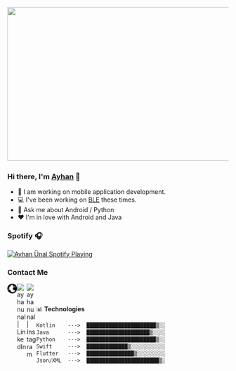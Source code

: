 
<p align="center">
  <img width="800" height="350" src="https://media.giphy.com/media/WsJzXF8M8tl6w/giphy.gif">
</p>


### Hi there, I'm [Ayhan](https://ayhanunal.site/) 👋

- 📱 I am working on mobile application development.
- 💻 I've been working on [BLE](https://punchthrough.com/android-ble-guide/) these times.
- 💬 Ask me about Android / Python
- ❤️ I'm in love with Android and Java

### Spotify 🎧
[<img src="https://spotify-now-playing-beta.vercel.app/api/spotify" alt="Ayhan Ünal Spotify Playing" width="400" />](https://open.spotify.com/track/4J4zx8xGJpuGndrVc06KaT?si=1d9534aaed9b4e46)

### Contact Me

[<img align="left" alt="ayhanunal" width="22px" src="https://raw.githubusercontent.com/iconic/open-iconic/master/svg/globe.svg" />][website]
[<img align="left" alt="ayhanunal | LinkedIn" width="22px" src="https://cdn.jsdelivr.net/npm/simple-icons@v3/icons/linkedin.svg" />][linkedin]
[<img align="left" alt="ayhanunal | Instagram" width="22px" src="https://cdn.jsdelivr.net/npm/simple-icons@v3/icons/instagram.svg" />][instagram]

<br />
<br />


📊 **Technologies**
<!--START_SECTION:waka-->
```text
Kotlin    --->  ██████████████████████▒░░
Java      --->  ████████████████████▒░░░░
Python    --->  ██████████████████████▒░░
Swift     --->  █████████████▒░░░░░░░░░░░
Flutter   --->  ███████████████▒░░░░░░░░░
Json/XML  --->	███████████████████████▒░
```
<!--END_SECTION:waka-->





[website]: https://ayhanunal.site/
[instagram]: https://www.instagram.com/ayhannunl/
[linkedin]: https://www.linkedin.com/in/ayhanunal/

